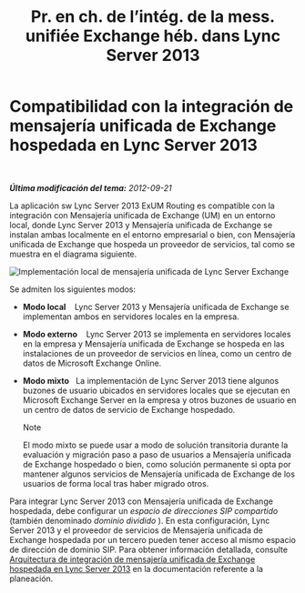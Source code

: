 ﻿---
title: "Pr. en ch. de l’intég. de la mess. unifiée Exchange héb. dans Lync Server 2013"
TOCTitle: Compatibilidad con la integración de mensajería unificada de Exchange hospedada
ms:assetid: c7573ec3-013c-48d9-b59b-2a5427e6da35
ms:mtpsurl: https://technet.microsoft.com/es-es/library/Gg398821(v=OCS.15)
ms:contentKeyID: 48276636
ms.date: 01/07/2017
mtps_version: v=OCS.15
ms.translationtype: HT
---

# Compatibilidad con la integración de mensajería unificada de Exchange hospedada en Lync Server 2013

 

_**Última modificación del tema:** 2012-09-21_

La aplicación sw Lync Server 2013 ExUM Routing es compatible con la integración con Mensajería unificada de Exchange (UM) en un entorno local, donde Lync Server 2013 y Mensajería unificada de Exchange se instalan ambas localmente en el entorno empresarial o bien, con Mensajería unificada de Exchange que hospeda un proveedor de servicios, tal como se muestra en el diagrama siguiente.

![Implementación local de mensajería unificada de Lync Server Exchange](images/Gg398821.d6498eb9-87ee-40f3-8ecd-852f91546590(OCS.15).jpg "Implementación local de mensajería unificada de Lync Server Exchange")

Se admiten los siguientes modos:

  - **Modo local**    Lync Server 2013 y Mensajería unificada de Exchange se implementan ambos en servidores locales en la empresa.

  - **Modo externo**    Lync Server 2013 se implementa en servidores locales en la empresa y Mensajería unificada de Exchange se hospeda en las instalaciones de un proveedor de servicios en línea, como un centro de datos de Microsoft Exchange Online.

  - **Modo mixto**   La implementación de Lync Server 2013 tiene algunos buzones de usuario ubicados en servidores locales que se ejecutan en Microsoft Exchange Server en la empresa y otros buzones de usuario en un centro de datos de servicio de Exchange hospedado.
    

    > [!NOTE]
    > El modo mixto se puede usar a modo de solución transitoria durante la evaluación y migración paso a paso de usuarios a Mensajería unificada de Exchange hospedado o bien, como solución permanente si opta por mantener algunos servicios de Mensajería unificada de Exchange de los usuarios de forma local tras haber migrado otros.



Para integrar Lync Server 2013 con Mensajería unificada de Exchange hospedada, debe configurar un *espacio de direcciones SIP compartido* (también denominado *dominio dividido* ). En esta configuración, Lync Server 2013 y el proveedor de servicios de Mensajería unificada de Exchange hospedada por un tercero pueden tener acceso al mismo espacio de dirección de dominio SIP. Para obtener información detallada, consulte [Arquitectura de integración de mensajería unificada de Exchange hospedada en Lync Server 2013](lync-server-2013-hosted-exchange-um-integration-architecture.md) en la documentación referente a la planeación.

